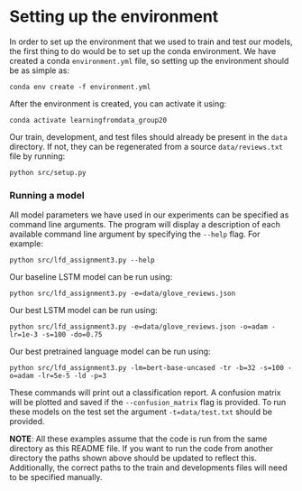 # Setting up the environment

In order to set up the environment that we used to train and test our models, the first thing to do would be to set up the conda environment. We have created a conda `environment.yml` file, so setting up the environment should be as simple as:
```{bash}
conda env create -f environment.yml
```
After the environment is created, you can activate it using:
```{bash}
conda activate learningfromdata_group20
```
Our train, development, and test files should already be present in the `data` directory. If not, they can be regenerated from a source `data/reviews.txt` file by running:
```{bash}
python src/setup.py
```

### Running a model

All model parameters we have used in our experiments can be specified as command line arguments. The program will display a description of each available command line argument by specifying the `--help` flag. For example:
```{bash}
python src/lfd_assignment3.py --help
```

Our baseline LSTM model can be run using:
```{bash}
python src/lfd_assignment3.py -e=data/glove_reviews.json
```
Our best LSTM model can be run using:
```{bash}
python src/lfd_assignment3.py -e=data/glove_reviews.json -o=adam -lr=1e-3 -s=100 -do=0.75
```
Our best pretrained language model can be run using:
```{bash}
python src/lfd_assignment3.py -lm=bert-base-uncased -tr -b=32 -s=100 -o=adam -lr=5e-5 -ld -p=3
```

These commands will print out a classification report. A confusion matrix will be plotted and saved if the `--confusion_matrix` flag is provided. To run these models on the test set the argument `-t=data/test.txt` should be provided.

**NOTE**: All these examples assume that the code is run from the same directory as this README file. If you want to run the code from another directory the paths shown above should be updated to reflect this. Additionally, the correct paths to the train and developments files will need to be specified manually.
